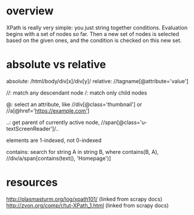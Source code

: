 # overview
XPath is really very simple: you just string together conditions. Evaluation begins with a set of nodes so far. Then a new set of nodes is selected based on the given ones, and the condition is checked on this new set.


# absolute vs relative
absolute: /html/body/div[x]/div[y]/
relative: //tagname[@attribute='value']

//: match any descendant node
/: match only child nodes

@: select an attribute, like //div[@class='thumbnail'] or //a[@href='https://example.com']

..: get parent of currently active node, //span[@class='u-textScreenReader']/.. 

elements are 1-indexed, not 0-indexed

contains: search for string A in string B, where contains(B, A), //div/a/span[contains(text(), 'Homepage')]


# resources
http://plasmasturm.org/log/xpath101/ (linked from scrapy docs)
http://zvon.org/comp/r/tut-XPath_1.html (linked from scrapy docs)